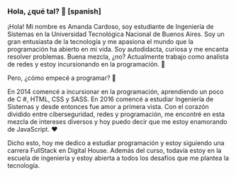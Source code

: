 
### Hola, ¿qué tal? 👋 [spanish]

<!--
**cardoso24/cardoso24** is a ✨ _special_ ✨ repository because its `README.md` (this file) appears on your GitHub profile.

Here are some ideas to get you started:

-  I’m currently working on ...
- 🌱 I’m currently learning ...
- 👯 I’m looking to collaborate on ...
- 🤔 I’m looking for help with ...
- 💬 Ask me about ...
- 📫 How to reach me: ...
- 😄 Pronouns: ...
- ⚡ Fun fact: ... 
-->
¡Hola! Mi nombre es Amanda Cardoso, soy estudiante de Ingeniería de Sistemas en la Universidad Tecnológica Nacional de Buenos Aires. Soy un gran entusiasta de la tecnología y me apasiona el mundo que la programación ha abierto en mi vida. Soy autodidacta, curiosa y me encanta resolver problemas. Buena mezcla, ¿no? Actualmente trabajo como analista de redes y estoy incursionando en la programación. 🔭

Pero, ¿cómo empecé a programar? :rocket:

En 2014 comencé a incursionar en la programación, aprendiendo un poco de C #, HTML, CSS y SASS. En 2016 comencé a estudiar Ingeniería de Sistemas y desde entonces fue amor a primera vista. Con el corazón dividido entre ciberseguridad, redes y programación, me encontré en esta mezcla de intereses diversos y hoy puedo decir que me estoy enamorando de JavaScript. :heart:

Dicho esto, hoy me dedico a estudiar programación y estoy siguiendo una carrera FullStack en Digital House. Además del curso, todavía estoy en la escuela de ingeniería y estoy abierta a todos los desafíos que me plantea la tecnología.
